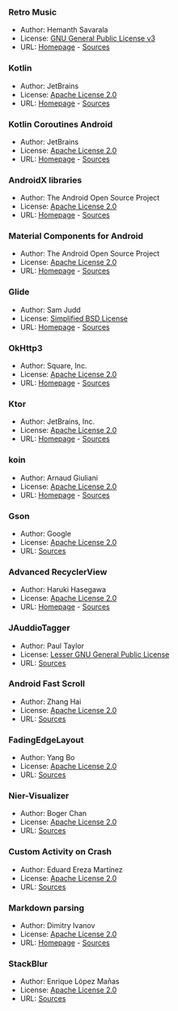 
### Retro Music

- Author: Hemanth Savarala
- License: [GNU General Public License v3](https://github.com/RetroMusicPlayer/RetroMusicPlayer/blob/dev/LICENSE.md)
- URL: [Homepage](https://retromusic.app/) - [Sources](https://github.com/RetroMusicPlayer/RetroMusicPlayer)

### Kotlin

- Author: JetBrains
- License: [Apache License 2.0](http://www.apache.org/licenses/LICENSE-2.0)
- URL: [Homepage](https://kotlinlang.org/) - [Sources](https://github.com/JetBrains/kotlin)

### Kotlin Coroutines Android

- Author: JetBrains
- License: [Apache License 2.0](http://www.apache.org/licenses/LICENSE-2.0)
- URL: [Homepage](https://kotlinlang.org/docs/coroutines-overview.html) - [Sources](https://github.com/Kotlin/kotlinx.coroutines)

### AndroidX libraries

- Author: The Android Open Source Project
- License: [Apache License 2.0](http://www.apache.org/licenses/LICENSE-2.0)
- URL: [Homepage](https://developer.android.com/jetpack/androidx) - [Sources](https://github.com/androidx/androidx)

### Material Components for Android

- Author: The Android Open Source Project
- License: [Apache License 2.0](http://www.apache.org/licenses/LICENSE-2.0)
- URL: [Homepage](https://developer.android.com/design/ui/mobile/guides/components/material-overview) - [Sources](https://github.com/material-components/material-components-android)

### Glide

- Author: Sam Judd
- License: [Simplified BSD License](http://www.opensource.org/licenses/bsd-license)
- URL: [Homepage](https://bumptech.github.io/glide/) - [Sources](https://github.com/bumptech/glide)

### OkHttp3

- Author: Square, Inc.
- License: [Apache License 2.0](http://www.apache.org/licenses/LICENSE-2.0)
- URL: [Homepage](https://square.github.io/okhttp/) - [Sources](https://github.com/square/okhttp)

### Ktor

- Author: JetBrains, Inc.
- License: [Apache License 2.0](http://www.apache.org/licenses/LICENSE-2.0)
- URL: [Homepage](https://ktor.io) - [Sources](https://github.com/ktorio/ktor)

### koin

- Author: Arnaud Giuliani
- License: [Apache License 2.0](http://www.apache.org/licenses/LICENSE-2.0)
- URL: [Homepage](https://insert-koin.io/) - [Sources](https://github.com/InsertKoinIO/koin)

### Gson

- Author: Google
- License: [Apache License 2.0](http://www.apache.org/licenses/LICENSE-2.0)
- URL: [Sources](https://github.com/google/gson)

### Advanced RecyclerView

- Author: Haruki Hasegawa
- License: [Apache License 2.0](http://www.apache.org/licenses/LICENSE-2.0)
- URL: [Homepage](https://advancedrecyclerview.h6ah4i.com/) - [Sources](https://github.com/h6ah4i/android-advancedrecyclerview)

### JAuddioTagger

- Author: Paul Taylor
- License: [Lesser GNU General Public License](http://www.gnu.org/copyleft/lesser.html)
- URL: [Sources](https://github.com/Kaned1as/jaudiotagger)

### Android Fast Scroll

- Author: Zhang Hai
- License: [Apache License 2.0](http://www.apache.org/licenses/LICENSE-2.0)
- URL: [Sources](https://github.com/zhanghai/AndroidFastScroll)

### FadingEdgeLayout

- Author: Yang Bo
- License: [Apache License 2.0](http://www.apache.org/licenses/LICENSE-2.0)
- URL: [Sources](https://github.com/bosphere/Android-FadingEdgeLayout)

### Nier-Visualizer

- Author: Boger Chan
- License: [Apache License 2.0](http://www.apache.org/licenses/LICENSE-2.0)
- URL: [Sources](https://github.com/bogerchan/Nier-Visualizer)

### Custom Activity on Crash

- Author: Eduard Ereza Martínez
- License: [Apache License 2.0](http://www.apache.org/licenses/LICENSE-2.0)
- URL: [Sources](https://github.com/Ereza/CustomActivityOnCrash)

### Markdown parsing

- Author: Dimitry Ivanov
- License: [Apache License 2.0](http://www.apache.org/licenses/LICENSE-2.0)
- URL: [Homepage](https://noties.io/Markwon/) - [Sources](https://github.com/noties/Markwon)

### StackBlur

- Author: Enrique López Mañas
- License: [Apache License 2.0](http://www.apache.org/licenses/LICENSE-2.0)
- URL: [Sources](https://github.com/kikoso/android-stackblur)